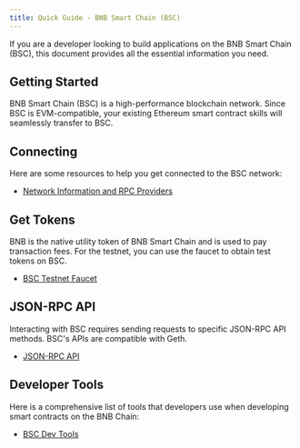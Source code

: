 ```yaml
---
title: Quick Guide - BNB Smart Chain (BSC)
---
```


If you are a developer looking to build applications on the BNB Smart Chain (BSC), this document provides all the essential information you need.

## Getting Started

BNB Smart Chain (BSC) is a high-performance blockchain network. Since BSC is EVM-compatible, your existing Ethereum smart contract skills will seamlessly transfer to BSC.

## Connecting

Here are some resources to help you get connected to the BSC network:
- [Network Information and RPC Providers](./rpc.md)

## Get Tokens

BNB is the native utility token of BNB Smart Chain and is used to pay transaction fees. For the testnet, you can use the faucet to obtain test tokens on BSC.
- [BSC Testnet Faucet](./faucet.md)

## JSON-RPC API

Interacting with BSC requires sending requests to specific JSON-RPC API methods. BSC's APIs are compatible with Geth.
- [JSON-RPC API](https://geth.ethereum.org/docs/interacting-with-geth/rpc)

## Developer Tools

Here is a comprehensive list of tools that developers use when developing smart contracts on the BNB Chain:
- [BSC Dev Tools](https://www.bnbchain.org/en/dev-tools)